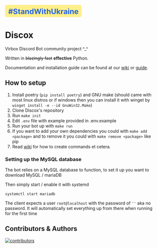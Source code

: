 [![Stand With Ukraine](https://raw.githubusercontent.com/vshymanskyy/StandWithUkraine/main/badges/StandWithUkraine.svg)](https://stand-with-ukraine.pp.ua)

# Discox

Virbox Discord Bot community project ^\_^

Written in ~~blazingly fast~~ **effective** Python.

Documentation and installation guide can be found at our [wiki](https://github.com/v1rbox/discox/wiki) or [guide](#how-to-setup-very-simplified).

## How to setup

1. Install poetry (`pip install poetry`) and GNU make (should came with most linux distros or if windows then you can install it with winget by `winget install -e --id GnuWin32.Make`)
2. Clone Discox's repository
3. Run `make init`
4. Edit `.env` file with example provided in .env.example
5. Run your bot up with `make run`
6. If you want to add your own dependencies you could with `make add <package>` and to remove it you could with `make remove <package>` like pip
7. Read [wiki](https://github.com/v1rbox/discox/wiki) for how to create commands et cetera.

### Setting up the MySQL database

The bot relies on a MySQL database to function, to set it up you want to download MySQL / mariaDB

Then simply start / enable it with systemd

```
systemctl start mariadb
```

The client expects a user `root@localhost` with the password of `''` aka no password. It will automatically set everything up from there when running for the first time


## Contributors & Authors

[![contributors](https://contrib.rocks/image?repo=v1rbox/discox)](https://github.com/v1rbox/discox/graphs/contributors)
